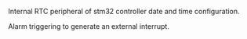 Internal RTC peripheral of stm32 controller date and time configuration.

Alarm triggering to generate an external interrupt.
